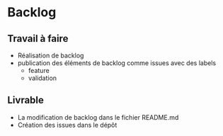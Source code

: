 # Backlog

## Travail à faire 

- Réalisation de backlog
- publication des éléments de backlog comme issues avec des labels
  - feature
  - validation

## Livrable

- La modification de backlog dans le fichier README.md
- Création des issues dans le dépôt

